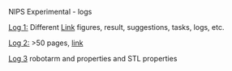 NIPS Experimental - logs

[Log 1:](https://docs.google.com/document/d/1BL2M-ysG8Hs7UwL6AA0jxf1ic9qHtjkzCQImQKAHclY/edit) Different [Link](https://docs.google.com/document/d/1BL2M-ysG8Hs7UwL6AA0jxf1ic9qHtjkzCQImQKAHclY/edit?usp=sharing) figures, result, suggestions, tasks, logs, etc.

[Log 2:](https://docs.google.com/document/d/16kfVBpkCFAQMzpmKqAYxveutdW0VuerlK06VqpfkRnk/edit?usp=sharing) >50 pages, [link](https://docs.google.com/document/d/16kfVBpkCFAQMzpmKqAYxveutdW0VuerlK06VqpfkRnk/edit)

[Log 3](https://docs.google.com/document/d/1SbhUhf8cXl3FSrdXppqW3GAj6Y2auHSekuIuAUudX3k/edit) robotarm and properties and STL properties